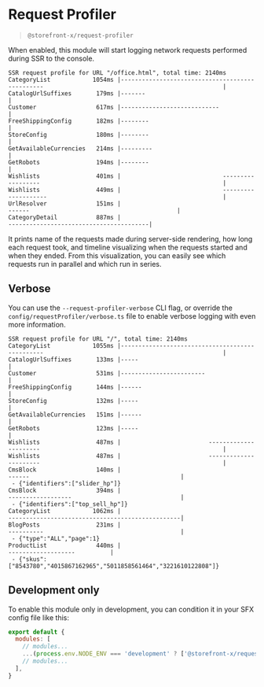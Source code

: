 # Request Profiler

> `@storefront-x/request-profiler`

When enabled, this module will start logging network requests performed during SSR to the console.

```
SSR request profile for URL "/office.html", total time: 2140ms
CategoryList            1054ms |------------------------------------------------                                                   |
CatalogUrlSuffixes       179ms |-------                                                                                            |
Customer                 617ms |----------------------------                                                                       |
FreeShippingConfig       182ms |--------                                                                                           |
StoreConfig              180ms |--------                                                                                           |
GetAvailableCurrencies   214ms |---------                                                                                          |
GetRobots                194ms |--------                                                                                           |
Wishlists                401ms |                             ------------------                                                    |
Wishlists                449ms |                             --------------------                                                  |
UrlResolver              151ms |                                                   ------                                          |
CategoryDetail           887ms |                                                           ----------------------------------------|
```

It prints name of the requests made during server-side rendering, how long each request took, and timeline visualizing when the requests started and when they ended. From this visualization, you can easily see which requests run in parallel and which run in series.

## Verbose

You can use the `--request-profiler-verbose` CLI flag, or override the `config/requestProfiler/verbose.ts` file to enable verbose logging with even more information.

```
SSR request profile for URL "/", total time: 2140ms
CategoryList            1055ms |------------------------------------------------                                                   |
CatalogUrlSuffixes       133ms |-----                                                                                              |
Customer                 531ms |------------------------                                                                           |
FreeShippingConfig       144ms |------                                                                                             |
StoreConfig              132ms |-----                                                                                              |
GetAvailableCurrencies   151ms |------                                                                                             |
GetRobots                123ms |-----                                                                                              |
Wishlists                487ms |                         ----------------------                                                    |
Wishlists                487ms |                         ----------------------                                                    |
CmsBlock                 140ms |                                                  ------                                           |
 - {"identifiers":["slider_hp"]}
CmsBlock                 394ms |                                                  ------------------                               |
 - {"identifiers":["top_sell_hp"]}
CategoryList            1062ms |                                                  -------------------------------------------------|
BlogPosts                231ms |                                                  ----------                                       |
 - {"type":"ALL","page":1}
ProductList              440ms |                                                                      -------------------          |
 - {"skus":["8543780","4015867162965","5011858561464","3221610122808"]}
```

## Development only

To enable this module only in development, you can condition it in your SFX config file like this:

```js
export default {
  modules: [
    // modules...
    ...(process.env.NODE_ENV === 'development' ? ['@storefront-x/request-profiler'] : []),
    // modules...
  ],
}
```
